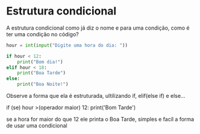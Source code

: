# Estrutura condicional

A estrutura condicional como já diz o nome e para uma condição, como é ter uma condição no código?

```python
hour = int(input("Digite uma hora do dia: "))

if hour < 12:
    print("Bom dia!")
elif hour < 18:
    print("Boa Tarde")
else:
    print("Boa Noite!")
```

Observe a forma que ela é estruturada, ultilizando if, elif(else if) e else...

if (se) hour >(operador maior) 12:
    print('Bom Tarde')

se a hora for maior do que 12 ele printa o Boa Tarde, simples e facíl a forma de usar uma condicional